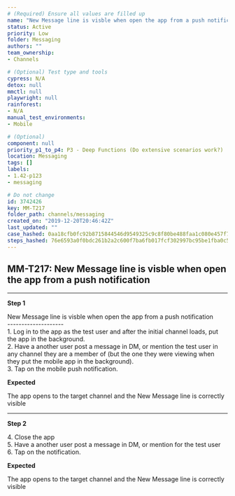```yaml
---
# (Required) Ensure all values are filled up
name: "New Message line is visble when open the app from a push notification"
status: Active
priority: Low
folder: Messaging
authors: ""
team_ownership: 
- Channels

# (Optional) Test type and tools
cypress: N/A
detox: null
mmctl: null
playwright: null
rainforest: 
- N/A
manual_test_environments: 
- Mobile

# (Optional)
component: null
priority_p1_to_p4: P3 - Deep Functions (Do extensive scenarios work?)
location: Messaging
tags: []
labels: 
- 1.42-p123
- messaging

# Do not change
id: 3742426
key: MM-T217
folder_path: channels/messaging
created_on: "2019-12-20T20:46:42Z"
last_updated: ""
case_hashed: 0aa18cfb0fc92b8715844546d9549325c9c8f80be488faa1c080e457f7ba064ded2f6264c7fd6c5606428da6f7a3598b
steps_hashed: 76e6593a0f0bdc261b2a2c600f7ba6fb017fcf302997bc95be1fba0c52087dc1f5a8fb4ade47e5f95f476cc317356aa2
---
```


## MM-T217: New Message line is visble when open the app from a push notification

---

**Step 1**

New Message line is visble when open the app from a push notification\
\--------------------\
1\. Log in to the app as the test user and after the initial channel loads, put the app in the background.\
2\. Have a another user post a message in DM, or mention the test user in any channel they are a member of (but the one they were viewing when they put the mobile app in the background).\
3\. Tap on the mobile push notification.

**Expected**

The app opens to the target channel and the New Message line is correctly visible

---

**Step 2**

4\. Close the app\
5\. Have a another user post a message in DM, or mention for the test user\
6\. Tap on the notification.

**Expected**

The app opens to the target channel and the New Message line is correctly visible
